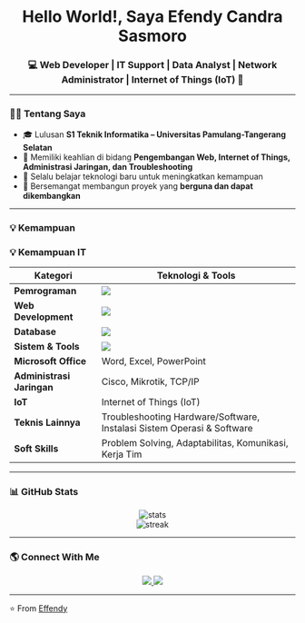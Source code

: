 <!-- Profil README -->

<h1 align="center">Hello World!, Saya Efendy Candra Sasmoro</h1>
<h3 align="center">💻 Web Developer | IT Support | Data Analyst | Network Administrator | Internet of Things (IoT) 🚀</h3>

---

### 👨‍💻 Tentang Saya
- 🎓 Lulusan **S1 Teknik Informatika – Universitas Pamulang-Tangerang Selatan**  
- 🔧 Memiliki keahlian di bidang **Pengembangan Web, Internet of Things, Administrasi Jaringan, dan Troubleshooting**  
- 🌱 Selalu belajar teknologi baru untuk meningkatkan kemampuan  
- 🚀 Bersemangat membangun proyek yang **berguna dan dapat dikembangkan**  

---

### 💡 Kemampuan
### 💡 Kemampuan IT

| Kategori                | Teknologi & Tools                                                                 |
|--------------------------|----------------------------------------------------------------------------------|
| **Pemrograman**          | <img src="https://skillicons.dev/icons?i=python,js,php,cpp" />                   |
| **Web Development**      | <img src="https://skillicons.dev/icons?i=html,css,nodejs" />                     |
| **Database**             | <img src="https://skillicons.dev/icons?i=mysql" />                               |
| **Sistem & Tools**       | <img src="https://skillicons.dev/icons?i=linux,windows,vscode,git,github" />     |
| **Microsoft Office**     | Word, Excel, PowerPoint                                                          |
| **Administrasi Jaringan**| Cisco, Mikrotik, TCP/IP                                                          |
| **IoT**                  | Internet of Things (IoT)                                                         |
| **Teknis Lainnya**       | Troubleshooting Hardware/Software, Instalasi Sistem Operasi & Software           |
| **Soft Skills**          | Problem Solving, Adaptabilitas, Komunikasi, Kerja Tim                            |

---

### 📊 GitHub Stats
<p align="center">
  <img src="https://github-readme-stats.vercel.app/api?username=effendycs&show_icons=true&theme=radical" alt="stats" />
  <br/>
  <img src="https://github-readme-streak-stats.herokuapp.com/?user=effendycs&theme=radical" alt="streak" />
</p>

---

### 🌎 Connect With Me
<p align="center">
  <a href="https://linkedin.com/in/effendy-candra-sasmoro">
    <img src="https://img.shields.io/badge/LinkedIn-0077B5?style=for-the-badge&logo=linkedin&logoColor=white"/>
  </a>
  <a href="mailto:effendycndr@gmail.com">
    <img src="https://img.shields.io/badge/Gmail-D14836?style=for-the-badge&logo=gmail&logoColor=white"/>
  </a>
</p>

---

⭐️ From [Effendy](https://github.com/effendycs)
